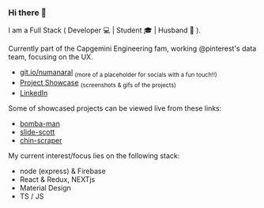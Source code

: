 ### Hi there 👋
I am a Full Stack ( Developer 💻 | Student 🎓 | Husband 💍 ).  

Currently part of the Capgemini Engineering fam, working @pinterest's data team, focusing on the UX.

<!-- - [Resume](https://drive.google.com/file/d/1I5Cm3UEo-b7U2UGvznG5j7IK5rrjMd3r/view?usp=sharing)  <sub>(outdated)</sub> -->
- [git.io/numanaral](https://numanaral.github.io/?ref=github) <sub>(more of a placeholder for socials with a fun touch!!)</sub>  
- [Project Showcase](https://github.com/numanaral/project-showcase) <sub>(screenshots & gifs of the projects)</sub>  
- [LinkedIn](https://www.linkedin.com/in/numanaral/)

Some of showcased projects can be viewed live from these links:
- [bomba-man](https://git.io/bomba-man)
- [slide-scott](https://git.io/slide-scott)
- [chin-scraper](https://git.io/chin-scraper)

My current interest/focus lies on the following stack:
- node (express) & Firebase
- React & Redux, NEXTjs
- Material Design
- TS / JS
<!--
**numanaral/numanaral** is a ✨ _special_ ✨ repository because its `README.md` (this file) appears on your GitHub profile.

Here are some ideas to get you started:

- 🔭 I’m currently working on ...
- 🌱 I’m currently learning ...
- 👯 I’m looking to collaborate on ...
- 🤔 I’m looking for help with ...
- 💬 Ask me about ...
- 📫 How to reach me: ...
- 😄 Pronouns: ...
- ⚡ Fun fact: ...
-->
